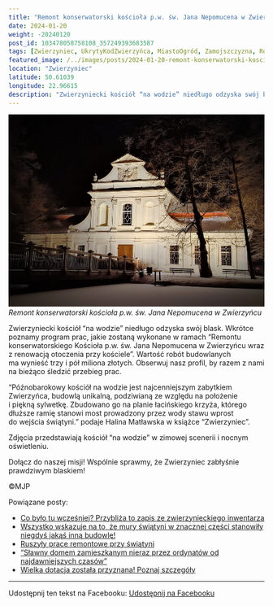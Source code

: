 ```yaml
---
title: "Remont konserwatorski kościoła p.w. św. Jana Nepomucena w Zwierzyńcu"
date: 2024-01-20
weight: -20240120
post_id: 103478058758108_357249393683587
tags: [Zwierzyniec, UkrytyKodZwierzyńca, MiastoOgród, Zamojszczyzna, Roztocze, Lubelskie, villarestituta, turystyka, dziedzictwo, zabytki, krajobrazy, TajemnicePrzeszłości, PodróżeWczasie, MagiczneMiejsce, kościoły]
featured_image: /../images/posts/2024-01-20-remont-konserwatorski-kosciola-pwswjana.jpg
location: "Zwierzyniec"
latitude: 50.61039
longitude: 22.96615
description: "Zwierzyniecki kościół “na wodzie” niedługo odzyska swój blask. Wkrótce poznamy program prac, jakie zostaną wykonane w ramach “Remontu konserwatorskieg..."
---
```


![Remont konserwatorski kościoła p.w. św. Jana Nepomucena w Zwierzyńcu](/images/posts/2024-01-20-remont-konserwatorski-kosciola-pwswjana.jpg)
*Remont konserwatorski kościoła p.w. św. Jana Nepomucena w Zwierzyńcu*

Zwierzyniecki kościół “na wodzie” niedługo odzyska swój blask. Wkrótce poznamy program prac, jakie zostaną wykonane w ramach “Remontu konserwatorskiego Kościoła p.w. św. Jana Nepomucena w Zwierzyńcu wraz z renowacją otoczenia przy kościele”. Wartość robót budowlanych ma wynieść trzy i pół miliona złotych. Obserwuj nasz profil, by razem z nami na bieżąco śledzić przebieg prac.

“Późnobarokowy kościół na wodzie jest najcenniejszym zabytkiem Zwierzyńca, budowlą unikalną, podziwianą ze względu na położenie i piękną sylwetkę.
Zbudowano go na planie łacińskiego krzyża, którego dłuższe ramię stanowi most prowadzony przez wody stawu wprost do wejścia świątyni.” podaje Halina Matławska w książce “Zwierzyniec”.

Zdjęcia przedstawiają kościół “na wodzie” w zimowej scenerii i nocnym oświetleniu.

Dołącz do naszej misji! Wspólnie sprawmy, że Zwierzyniec zabłyśnie prawdziwym blaskiem!



©MJP

Powiązane posty:
- [Co było tu wcześniej? Przybliża to zapis ze zwierzynieckiego inwentarza](/posts/co-bylo-tu-wczesniej-przybliza-to-zapis)
- [Wszystko wskazuje na to, że mury świątyni w znacznej części stanowiły niegdyś jakąś inną budowlę!](/posts/wszystko-wskazuje-na-to-ze-mury-swiatyni)
- [Ruszyły prace remontowe przy świątyni](/posts/ruszyly-prace-remontowe-przy-swiatyni)
- [“Sławny domem zamieszkanym nieraz przez ordynatów od najdawniejszych czasów”](/posts/slawny-domem-zamieszkanym-nieraz-przez-ordynatow)
- [Wielka dotacja została przyznana! Poznaj szczegóły](/posts/wielka-dotacja-zostala-przyznana-poznaj-szczegoly)


---

Udostępnij ten tekst na Facebooku:
[Udostępnij na Facebooku](https://www.facebook.com/sharer/sharer.php?u=https://stowarzyszeniewachniewskiej.pl/posts/remont-konserwatorski-kosciola-pwswjana)

<script type="application/ld+json">
{
  "@context": "https://schema.org",
  "@type": "BlogPosting",
  "headline": "Remont konserwatorski kościoła p.w. św. Jana Nepomucena w Zwierzyńcu",
  "datePublished": "2024-01-20",
  "dateModified": "2024-01-20",
  "author": {
    "@type": "Person",
    "name": "Michał Jan Patyk"
  },
  "publisher": {
    "@type": "Organization",
    "name": "Stowarzyszenie im. Aleksandry Wachniewskiej",
    "logo": {
      "@type": "ImageObject",
      "url": "https://stowarzyszeniewachniewskiej.pl/images/logo/logo.svg"
    }
  },
  "mainEntityOfPage": {
    "@type": "WebPage",
    "@id": "https://stowarzyszeniewachniewskiej.pl/posts/remont-konserwatorski-kosciola-pwswjana"
  },
  "image": {
    "@type": "ImageObject",
    "url": "https://stowarzyszeniewachniewskiej.pl//images/posts/2024-01-20-remont-konserwatorski-kosciola-pwswjana.jpg"
  },
  "articleSection": "Dziedzictwo Kulturowe i Zabytki",
  "keywords": "[Zwierzyniec, UkrytyKodZwierzyńca, MiastoOgród, Zamojszczyzna, Roztocze, Lubelskie, villarestituta, turystyka, dziedzictwo, zabytki, krajobrazy, TajemnicePrzeszłości, PodróżeWczasie, MagiczneMiejsce, kościoły]",
  "wordCount": 120,
  "articleBody": "Zwierzyniecki kościół “na wodzie” niedługo odzyska swój blask. Wkrótce poznamy program prac, jakie zostaną wykonane w ramach “Remontu konserwatorskiego Kościoła p.w. św. Jana Nepomucena w Zwierzyńcu wraz z renowacją otoczenia przy kościele”. Wartość robót budowlanych ma wynieść trzy i pół miliona złotych. Obserwuj nasz profil, by razem z nami na bieżąco śledzić przebieg prac.\n\n“Późnobarokowy kościół na wodzie jest najcenniejszym zabytkiem Zwierzyńca, budowlą unikalną, podziwianą ze względu na położenie i piękną sylwetkę.\nZbudowano go na planie łacińskiego krzyża, którego dłuższe ramię stanowi most prowadzony przez wody stawu wprost do wejścia świątyni.” podaje Halina Matławska w książce “Zwierzyniec”.\n\nZdjęcia przedstawiają kościół “na wodzie” w zimowej scenerii i nocnym oświetleniu.\n\nDołącz do naszej misji! Wspólnie sprawmy, że Zwierzyniec zabłyśnie prawdziwym blaskiem!\n\n\n\n©MJP",
  "description": "Zwierzyniecki kościół “na wodzie” niedługo odzyska swój blask. Wkrótce poznamy program prac, jakie zostaną wykonane w ramach “Remontu konserwatorskieg...",
  "copyrightHolder": {
    "@type": "Person",
    "name": "Michał Jan Patyk"
  }
}
</script>
<script type="application/ld+json">
{
  "@context": "https://schema.org",
  "@type": "BreadcrumbList",
  "itemListElement": [
    {
      "@type": "ListItem",
      "position": 1,
      "name": "Home",
      "item": "https://stowarzyszeniewachniewskiej.pl"
    },
    {
      "@type": "ListItem",
      "position": 2,
      "name": "posts",
      "item": "https://stowarzyszeniewachniewskiej.pl/posts"
    },
    {
      "@type": "ListItem",
      "position": 3,
      "name": "Remont konserwatorski kościoła p.w. św. Jana Nepomucena w Zwierzyńcu",
      "item": "https://stowarzyszeniewachniewskiej.pl/posts/remont-konserwatorski-kosciola-pwswjana"
    }
  ]
}
</script>
